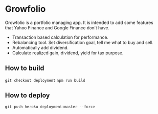 Growfolio
======
Growfolio is a portfolio managing app.
It is intended to add some features that Yahoo Finance and Google Finance don't have.
* Transaction based calculation for performance.
* Rebalancing tool. Set diversification goal, tell me what to buy and sell.
* Automatically add dividend.
* Calculate realized gain, dividend, yield for tax purpose.

## How to build
`git checkout deployment`
`npm run build`
## How to deploy
`git push heroku deployment:master --force`
